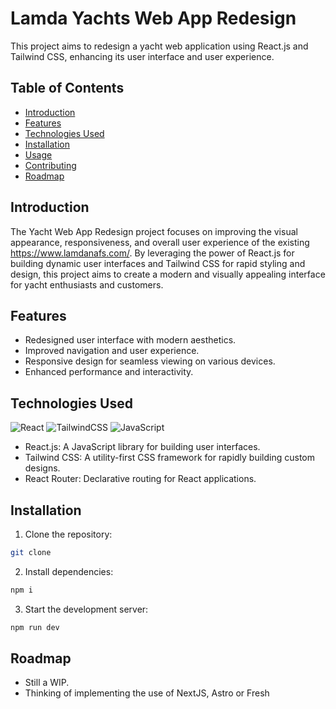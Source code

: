 # Lamda Yachts Web App Redesign

This project aims to redesign a yacht web application using React.js and Tailwind CSS, enhancing its user interface and user experience.

## Table of Contents

- [Introduction](#introduction)
- [Features](#features)
- [Technologies Used](#technologies-used)
- [Installation](#installation)
- [Usage](#usage)
- [Contributing](#contributing)
- [Roadmap](#roadmap)

## Introduction

The Yacht Web App Redesign project focuses on improving the visual appearance, responsiveness, and overall user experience of the existing https://www.lamdanafs.com/. By leveraging the power of React.js for building dynamic user interfaces and Tailwind CSS for rapid styling and design, this project aims to create a modern and visually appealing interface for yacht enthusiasts and customers.

## Features

- Redesigned user interface with modern aesthetics.
- Improved navigation and user experience.
- Responsive design for seamless viewing on various devices.
- Enhanced performance and interactivity.

## Technologies Used
![React](https://img.shields.io/badge/react-%2320232a.svg?style=for-the-badge&logo=react&logoColor=%2361DAFB)
![TailwindCSS](https://img.shields.io/badge/tailwindcss-%2338B2AC.svg?style=for-the-badge&logo=tailwind-css&logoColor=white)
![JavaScript](https://img.shields.io/badge/javascript-%23323330.svg?style=for-the-badge&logo=javascript&logoColor=%23F7DF1E)

- React.js: A JavaScript library for building user interfaces.
- Tailwind CSS: A utility-first CSS framework for rapidly building custom designs.
- React Router: Declarative routing for React applications.

## Installation

1. Clone the repository:

```bash
git clone 
```

2. Install dependencies:
```bash
npm i
```

3. Start the development server:
```bash
npm run dev
```
## Roadmap
- Still a WIP.
- Thinking of implementing the use of NextJS,  Astro or Fresh